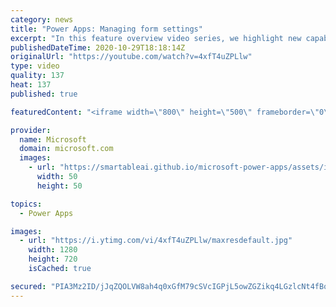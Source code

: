 ```yaml
---
category: news
title: "Power Apps: Managing form settings"
excerpt: "In this feature overview video series, we highlight new capabilities included in the latest update to Microsoft Power Apps.  Improvements to Microsoft Power Apps for managing form settings and events allow users to set various features on a form in the new modern designer.   Get the most out of Power"
publishedDateTime: 2020-10-29T18:18:14Z
originalUrl: "https://youtube.com/watch?v=4xfT4uZPLlw"
type: video
quality: 137
heat: 137
published: true

featuredContent: "<iframe width=\"800\" height=\"500\" frameborder=\"0\" src=\"https://www.youtube.com/embed/4xfT4uZPLlw\" allow=\"accelerometer; autoplay; encrypted-media; gyroscope; picture-in-picture\" allowfullscreen></iframe>"

provider:
  name: Microsoft
  domain: microsoft.com
  images:
    - url: "https://smartableai.github.io/microsoft-power-apps/assets/images/organizations/microsoft.com-50x50.jpg"
      width: 50
      height: 50

topics:
  - Power Apps

images:
  - url: "https://i.ytimg.com/vi/4xfT4uZPLlw/maxresdefault.jpg"
    width: 1280
    height: 720
    isCached: true

secured: "PIA3Mz2ID/jJqZQOLVW8ah4q0xGfM79cSVcIGPjL5owZGZikq4LGzlcNt4fBo1I3SZbcFFRm/vCNvGFDztUANv8Ddrxg/oivvg4tOSZpKwOEPcNEM9DFekSAjdLhhoSDUnKM1XEQX83po60JXPMI53Z6BaM3Xq8T3BYoAtwavJ1ytOAShMy8gmoku03tmv/HWSaZ9MuPoLo0IArilMB85h/jMzAhdkPLhH4XBUrY+AA5iyHPw1La+FpPv3XvmgVkrYLP3TC38vn2D2fCAQIfgyHub0uz5fCtrqGKi6KCcJ0gZmuHMEj3mXcR8xW7tyAFGar7UgxPqRpdjtl6qEWwtC4nAtnBBRx4YcN1EjV26x6Na/pahSpp+iBgoTuCemW++UG6CLNDq0hpSonec2Uo7nkwMeW4GRqkWRPPMjbSj2Q=;tBKUJd55qCYElOYL2b3EQg=="
---
```


